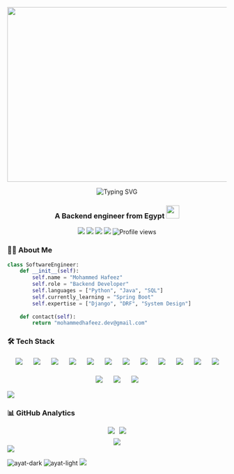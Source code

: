 <p align="center">
<!--   <a>
    <img src="https://mir-s3-cdn-cf.behance.net/project_modules/max_1200/22b22287602523.5dbd29081561d.gif" width="1920" height="400">
  </a> -->
 <a>
    <img src="https://camo.githubusercontent.com/4c3fd71b359cd5dfadc21247cde8f16ecbe5d41db8ac79ef28e3091ab02a8bef/68747470733a2f2f6d69722d73332d63646e2d63662e626568616e63652e6e65742f70726f6a6563745f6d6f64756c65732f6d61785f313230302f3831626234623136353638343031392e363430623630333864313333652e676966" width="1920" height="400">
  </a>
</p>

<div align="center">
  <img src="https://readme-typing-svg.demolab.com?font=Fira+Code&weight=600&size=30&duration=4000&pause=1000&color=66FCF1&center=true&vCenter=true&width=600&lines=Hi%F0%9F%91%8B%2C+I'm+Mohammed+Hafeez;Backend+Engineer+%F0%9F%92%BB;Python+%7C+Django+%7C+DRF+%7C+Docker" alt="Typing SVG" />
</div>

<h3 align="center">A Backend engineer from Egypt <img src="https://media.giphy.com/media/WUlplcMpOCEmTGBtBW/giphy.gif" width="30"></h3>

<p align="center">
  <a href="https://github.com/MUHAMMEDHAFEEZ" target="_blank"><img src="https://img.shields.io/badge/-@MUHAMMEDHAFEEZ-181717?style=flat-square&logo=GitHub&logoColor=white"></a>
  <a href="https://www.linkedin.com/in/mohammed-hafeez-574306235" target="_blank"><img src="https://img.shields.io/badge/-LinkedIn-0A66C2?style=flat-square&logo=LinkedIn&logoColor=white"></a>
  <a href="https://twitter.com/mohamedhafeez0" target="_blank"><img src="https://img.shields.io/badge/-Twitter-1DA1F2?style=flat-square&logo=Twitter&logoColor=white"></a>
  <a href="mailto:mohammedhafeez.dev@gmail.com" target="_blank"><img src="https://img.shields.io/badge/-Email-EA4335?style=flat-square&logo=Gmail&logoColor=white"></a>
  <img src="https://komarev.com/ghpvc/?username=muhammedhafeez&label=Views&color=6e40c9&style=flat-square&abbreviated=true&base=12000" alt="Profile views"/>
</p>

### 👨‍💻 About Me

```python
class SoftwareEngineer:
    def __init__(self):
        self.name = "Mohammed Hafeez"
        self.role = "Backend Developer"
        self.languages = ["Python", "Java", "SQL"]
        self.currently_learning = "Spring Boot"
        self.expertise = ["Django", "DRF", "System Design"]
        
    def contact(self):
        return "mohammedhafeez.dev@gmail.com"
```

### 🛠️ Tech Stack

<p align="center">
  <div style="display: flex; flex-wrap: wrap; justify-content: center; gap: 15px; font-size: 0;">
    <!-- Python -->
    <a href="https://www.python.org" target="_blank" style="display: inline-block; margin: 5px; padding: 0; border: none;"><img src="https://skillicons.dev/icons?i=python" alt="Python" title="Python" style="display: block; border: none;"/></a>
    <!-- Django -->
    <a href="https://www.djangoproject.com" target="_blank" style="display: inline-block; margin: 5px; padding: 0; border: none;"><img src="https://skillicons.dev/icons?i=django" alt="Django" title="Django" style="display: block; border: none;"/></a>
    <!-- Java -->
    <a href="https://www.java.com" target="_blank" style="display: inline-block; margin: 5px; padding: 0; border: none;"><img src="https://skillicons.dev/icons?i=java" alt="Java" title="Java" style="display: block; border: none;"/></a>
    <!-- Spring -->
    <a href="https://spring.io" target="_blank" style="display: inline-block; margin: 5px; padding: 0; border: none;"><img src="https://skillicons.dev/icons?i=spring" alt="Spring" title="Spring Framework" style="display: block; border: none;"/></a>
    <!-- AWS -->
    <a href="https://aws.amazon.com" target="_blank" style="display: inline-block; margin: 5px; padding: 0; border: none;"><img src="https://skillicons.dev/icons?i=aws" alt="AWS" title="Amazon Web Services" style="display: block; border: none;"/></a>
    <!-- Git -->
    <a href="https://git-scm.com" target="_blank" style="display: inline-block; margin: 5px; padding: 0; border: none;"><img src="https://skillicons.dev/icons?i=git" alt="Git" title="Git" style="display: block; border: none;"/></a>
    <!-- Firebase -->
    <a href="https://firebase.google.com" target="_blank" style="display: inline-block; margin: 5px; padding: 0; border: none;"><img src="https://skillicons.dev/icons?i=firebase" alt="Firebase" title="Firebase" style="display: block; border: none;"/></a>
    <!-- Flutter -->
    <a href="https://flutter.dev" target="_blank" style="display: inline-block; margin: 5px; padding: 0; border: none;"><img src="https://skillicons.dev/icons?i=flutter" alt="Flutter" title="Flutter" style="display: block; border: none;"/></a>
    <!-- Node.js -->
    <a href="https://nodejs.org" target="_blank" style="display: inline-block; margin: 5px; padding: 0; border: none;"><img src="https://skillicons.dev/icons?i=nodejs" alt="Node.js" title="Node.js" style="display: block; border: none;"/></a>
    <!-- PostgreSQL -->
    <a href="https://www.postgresql.org" target="_blank" style="display: inline-block; margin: 5px; padding: 0; border: none;"><img src="https://skillicons.dev/icons?i=postgresql" alt="PostgreSQL" title="PostgreSQL" style="display: block; border: none;"/></a>
    <!-- MySQL -->
    <a href="https://www.mysql.com" target="_blank" style="display: inline-block; margin: 5px; padding: 0; border: none;"><img src="https://skillicons.dev/icons?i=mysql" alt="MySQL" title="MySQL" style="display: block; border: none;"/></a>
    <!-- SQLite -->
    <a href="https://www.sqlite.org" target="_blank" style="display: inline-block; margin: 5px; padding: 0; border: none;"><img src="https://skillicons.dev/icons?i=sqlite" alt="SQLite" title="SQLite" style="display: block; border: none;"/></a>
    <!-- Postman -->
    <a href="https://www.postman.com" target="_blank" style="display: inline-block; margin: 5px; padding: 0; border: none;"><img src="https://skillicons.dev/icons?i=postman" alt="Postman" title="Postman" style="display: block; border: none;"/></a>
    <!-- C++ -->
    <a href="https://isocpp.org" target="_blank" style="display: inline-block; margin: 5px; padding: 0; border: none;"><img src="https://skillicons.dev/icons?i=cpp" alt="C++" title="C++" style="display: block; border: none;"/></a>
    <!-- Arduino -->
    <a href="https://www.arduino.cc" target="_blank" style="display: inline-block; margin: 5px; padding: 0; border: none;"><img src="https://skillicons.dev/icons?i=arduino" alt="Arduino" title="Arduino" style="display: block; border: none;"/></a>
  </div>
</p>

<img src="https://user-images.githubusercontent.com/73097560/115834477-dbab4500-a447-11eb-908a-139a6edaec5c.gif">

### 📊 GitHub Analytics

<div align="center">
  <!-- Stats container with flexbox -->
  <div style="display: flex; justify-content: center; flex-wrap: wrap; gap: 10px; margin: 10px 0;">
    <img src="https://github-readme-stats.vercel.app/api?username=MUHAMMEDHAFEEZ&show_icons=true&theme=tokyonight&hide_border=true&height=195&width=300" />
    <img src="https://github-readme-stats.vercel.app/api/top-langs/?username=MUHAMMEDHAFEEZ&layout=compact&theme=tokyonight&hide_border=true&height=195&width=300" />
  </div>
  
  <img src="https://github-readme-activity-graph.vercel.app/graph?username=MUHAMMEDHAFEEZ&theme=tokyo-night&hide_border=true&height=300&width=300" />
</div>

<img src="https://user-images.githubusercontent.com/73097560/115834477-dbab4500-a447-11eb-908a-139a6edaec5c.gif">

![ayat-dark](https://github.com/user-attachments/assets/916aad76-a56d-4e72-a2de-5f70d5ecde93#gh-dark-mode-only&cache_seconds=1800&count_private=true)
![ayat-light](https://github.com/user-attachments/assets/1ba2bd51-f9b2-4080-b48b-7f6dd9845336#gh-light-mode-only)
<img src="https://qoute-genrator-gf24bzusj-hafeezqoutegenertors-projects.vercel.app/api/quote/image"/>

